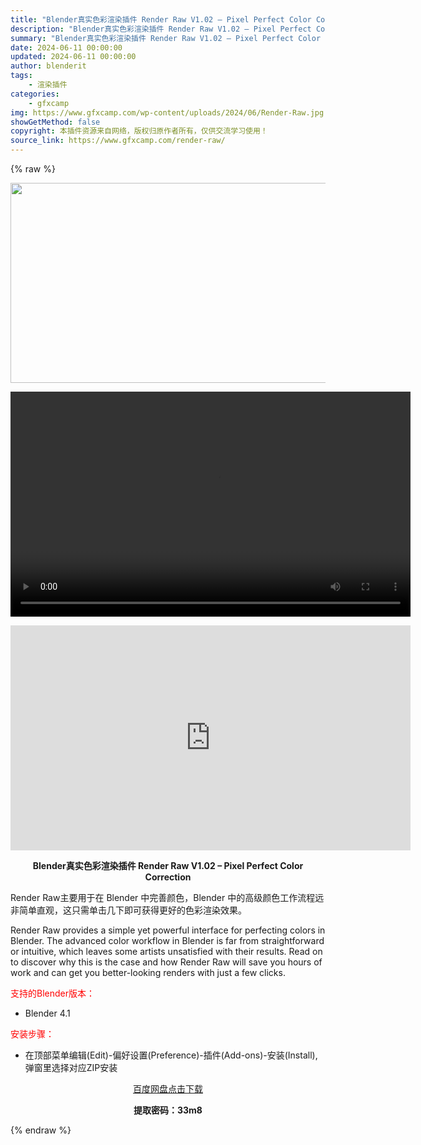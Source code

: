 ```yaml
---
title: "Blender真实色彩渲染插件 Render Raw V1.02 – Pixel Perfect Color Correction"
description: "Blender真实色彩渲染插件 Render Raw V1.02 – Pixel Perfect Color Correction Render Raw主要用于在 Blender 中完善颜..."
summary: "Blender真实色彩渲染插件 Render Raw V1.02 – Pixel Perfect Color Correction Render Raw主要用于在 Blender 中完善颜..."
date: 2024-06-11 00:00:00
updated: 2024-06-11 00:00:00
author: blenderit
tags: 
    - 渲染插件
categories:
    - gfxcamp
img: https://www.gfxcamp.com/wp-content/uploads/2024/06/Render-Raw.jpg
showGetMethod: false
copyright: 本插件资源来自网络，版权归原作者所有，仅供交流学习使用！
source_link: https://www.gfxcamp.com/render-raw/
---
```


{% raw %}
<div><p><img decoding="async" class="aligncenter size-full wp-image-122056" src="https://www.gfxcamp.com/wp-content/uploads/2024/06/Render-Raw.jpg" data-src="https://www.gfxcamp.com/wp-content/uploads/2024/06/Render-Raw.jpg" alt="" width="640" height="320" data-srcset="https://www.gfxcamp.com/wp-content/uploads/2024/06/Render-Raw.jpg 640w, https://www.gfxcamp.com/wp-content/uploads/2024/06/Render-Raw-150x75.jpg 150w" data-sizes="(max-width: 640px) 100vw, 640px"><br>
</p><center><div style="width: 640px;" class="wp-video"><!--[if lt IE 9]><script>document.createElement('video');</script><![endif]-->
<video class="wp-video-shortcode" id="video-122060-1" width="640" height="360" preload="true" controls="controls"><source type="video/mp4" src="http://cloud.video.taobao.com/play/u/null/p/1/e/6/t/1/467221475567.mp4?_=1"></source><a href="http://cloud.video.taobao.com/play/u/null/p/1/e/6/t/1/467221475567.mp4">http://cloud.video.taobao.com/play/u/null/p/1/e/6/t/1/467221475567.mp4</a></video></div></center><p style="text-align: center;"><iframe loading="lazy" src="https://player.youku.com/embed/XNjQwMzc2NzY2NA==" width="640" height="360" frameborder="0" allowfullscreen="allowfullscreen" data-mce-fragment="1"></iframe></p><p style="text-align: center;"><strong>Blender真实色彩渲染插件 Render Raw V1.02 – Pixel Perfect Color Correction</strong></p><p>Render Raw主要用于在 Blender 中完善颜色，Blender 中的高级颜色工作流程远非简单直观，这只需单击几下即可获得更好的色彩渲染效果。</p><p>Render Raw provides a simple yet powerful interface for perfecting colors in Blender. The advanced color workflow in Blender is far from straightforward or intuitive, which leaves some artists unsatisfied with their results. Read on to discover why this is the case and how Render Raw will save you hours of work and can get you better-looking renders with just a few clicks.</p><p style="text-align: left;"><span style="color: #ff0000;">支持的Blender版本：</span></p><ul>
<li style="text-align: left;">Blender 4.1</li>
</ul><p style="text-align: left;"><span style="color: #ff0000;">安装步骤：</span></p><ul>
<li>在顶部菜单编辑(Edit)-偏好设置(Preference)-插件(Add-ons)-安装(Install),弹窗里选择对应ZIP安装</li>
</ul><p style="text-align: center;"><a class="maxbutton-3 maxbutton maxbutton-baidu" target="_blank" rel="noopener" href="https://pan.baidu.com/s/1I9BtZ9qpfLbTUUZhR5TcUg?pwd=33m8"><span class="mb-text">百度网盘点击下载</span></a></p><p style="text-align: center;"><strong>提取密码：33m8</strong></p></div>
<div style="display: none">gfxcamp</div>
{% endraw %}